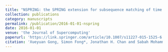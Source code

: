 ```yaml
---
title: "NSPRING: the SPRING extension for subsequence matching of time series supporting normalization"
collection: publications
category: manuscripts
permalink: /publication/2016-01-01-nspring
date: 2016-01-01
venue: 'the Journal of Supercomputing'
paperurl: 'https://link.springer.com/article/10.1007/s11227-015-1525-6'
citation: 'Xueyuan Gong, Simon Fong*, Jonathan H. Chan and Sabah Mohammed, &quot;NSPRING: the SPRING extension for subsequence matching of time series supporting normalization,&quot; the Journal of Supercomputing, 2016, 72: 3801-3825.'
---
```

